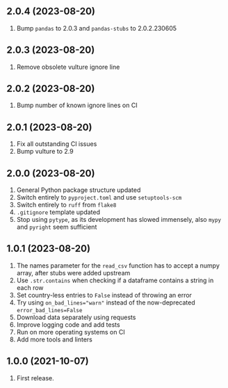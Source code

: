 ## 2.0.4 (2023-08-20)

1. Bump `pandas` to 2.0.3 and `pandas-stubs` to 2.0.2.230605

## 2.0.3 (2023-08-20)

1. Remove obsolete vulture ignore line

## 2.0.2 (2023-08-20)

1. Bump number of known ignore lines on CI

## 2.0.1 (2023-08-20)

1. Fix all outstanding CI issues
1. Bump vulture to 2.9

## 2.0.0 (2023-08-20)

1. General Python package structure updated
1. Switch entirely to `pyproject.toml` and use `setuptools-scm`
1. Switch entirely to `ruff` from `flake8`
1. `.gitignore` template updated
1. Stop using `pytype`, as its development has slowed immensely, also `mypy` and `pyright` seem sufficient

## 1.0.1 (2023-08-20)

1. The names parameter for the `read_csv` function has to accept a numpy array, after stubs were added upstream
1. Use `.str.contains` when checking if a dataframe contains a string in each row
1. Set country-less entries to `False` instead of throwing an error
1. Try using `on_bad_lines="warn"` instead of the now-deprecated `error_bad_lines=False`
1. Download data separately using requests
1. Improve logging code and add tests
1. Run on more operating systems on CI
1. Add more tools and linters

## 1.0.0 (2021-10-07)

1. First release.
